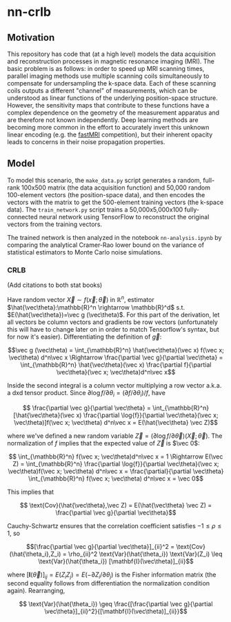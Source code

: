 # nn-crlb

## Motivation
This repository has code that (at a high level) models the data acquisition and reconstruction processes in magnetic resonance imaging (MRI). The basic problem is as follows: in order to speed up MRI scanning times, parallel imaging methods use multiple scanning coils simultaneously to compensate for undersampling the k-space data. Each of these scanning coils outputs a different "channel" of measurements, which can be understood as linear functions of the underlying position-space structure. However, the sensitivity maps that contribute to these functions have a complex dependence on the geometry of the measurement apparatus and are therefore not known independently. Deep learning methods are becoming more common in the effort to accurately invert this unknown linear encoding (e.g. the [fastMRI](https://fastmri.org/) competition), but their inherent opacity leads to concerns in their noise propagation properties.


## Model
To model this scenario, the `make_data.py` script generates a random, full-rank 100x500 matrix (the data acquisition function) and 50,000 random 100-element vectors (the position-space data), and then encodes the vectors with the matrix to get the 500-element training vectors (the k-space data). The `train_network.py` script trains a 50,000x5,000x100 fully-connected neural network using TensorFlow to reconstruct the original vectors from the training vectors.

The trained network is then analyzed in the notebook `nn-analysis.ipynb` by comparing the analytical Cramer-Rao lower bound on the variance of statistical estimators to Monte Carlo noise simulations.

### CRLB
(Add citations to both stat books)

Have random vector $\vec X \sim f(\vec x;\vec \theta)$ in $\mathbb{R}^n$, estimator $\hat{\vec\theta}:\mathbb{R}^n \rightarrow \mathbb{R}^d$ s.t. $E(\hat{\vec\theta})=\vec g (\vec\theta)$. For this part of the derivation, let all vectors be column vectors and gradients be row vectors (unfortunately this will have to change later on in order to match Tensorflow's syntax, but for now it's easier). Differentiating the definition of $\vec g$:

$$\vec g (\vec\theta) = \int_{\mathbb{R}^n} \hat{\vec\theta}(\vec x) f(\vec x; \vec\theta) d^n\vec x
\Rightarrow \frac{\partial \vec g}{\partial \vec\theta} = \int_{\mathbb{R}^n} \hat{\vec\theta}(\vec x) \frac{\partial f}{\partial \vec\theta}(\vec x; \vec\theta)d^n\vec x$$

Inside the second integral is a column vector multiplying a row vector a.k.a. a dxd tensor product. Since $\partial \log{f} / \partial \theta_i = (\partial f/ \partial \theta_i)/f$, have

$$ \frac{\partial \vec g}{\partial \vec\theta} = \int_{\mathbb{R}^n} [\hat{\vec\theta}(\vec x) \frac{\partial \log{f}}{\partial \vec\theta}(\vec x; \vec\theta)]f(\vec x; \vec\theta) d^n\vec x
= E(\hat{\vec\theta} \vec Z)$$


where we've defined a new random variable $\vec Z = (\partial \log{f}/\partial \vec\theta)(\vec X;\vec\theta)$. The normalization of $f$ implies that the expected value of $\vec Z$ is $\vec 0$:

$$ \int_{\mathbb{R}^n} f(\vec x; \vec\theta)d^n\vec x = 1 \Rightarrow
E(\vec Z) = \int_{\mathbb{R}^n} \frac{\partial \log{f}}{\partial \vec\theta}(\vec x; \vec\theta)f(\vec x; \vec\theta) d^n\vec x =
\frac{\partial}{\partial \vec\theta}  \int_{\mathbb{R}^n} f(\vec x; \vec\theta) d^n\vec x = \vec 0$$

This implies that

$$ \text{Cov}(\hat{\vec\theta},\vec Z) = E(\hat{\vec\theta} \vec Z) = \frac{\partial \vec g}{\partial \vec\theta}$$

Cauchy-Schwartz ensures that the correlation coefficient satisfies $-1 \leq \rho \leq 1$, so

$$[\frac{\partial \vec g}{\partial \vec\theta}]_{ii}^2 = \text{Cov}(\hat{\theta_i},Z_i)
= \rho_{ii}^2 \text{Var}(\hat{\theta_i}) \text{Var}(Z_i)
\leq \text{Var}(\hat{\theta_i}) [\mathbf{I}(\vec\theta)]_{ii}$$

where $[\mathbf{I}(\vec\theta)]_{ij}=E(Z_i Z_j) = E(-\partial Z_i / \partial \theta_j)$ is the Fisher information matrix (the second equality follows from differentiation the normalization condition again). Rearranging,

$$ \text{Var}(\hat{\theta_i}) \geq \frac{[\frac{\partial \vec g}{\partial \vec\theta}]_{ii}^2}{[\mathbf{I}(\vec\theta)]_{ii}}$$

